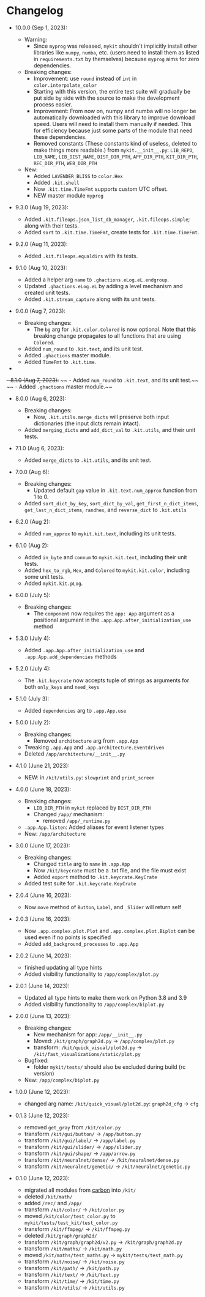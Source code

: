 # Changelog


- 10.0.0 (Sep 1, 2023):
    - Warning:
        - Since `myprog` was released, `mykit` shouldn't implicitly install other libraries like `numpy`, `numba`, etc. (users need to install them as listed in `requirements.txt` by themselves) because `myprog` aims for zero dependencies.
    - Breaking changes:
        - Improvement: use `round` instead of `int` in `color.interpolate_color`
        - Starting with this version, the entire test suite will gradually be put side by side with the source to make the development process easier.
        - Improvement: From now on, numpy and numba will no longer be automatically downloaded with this library to improve download speed. Users will need to install them manually if needed. This for efficiency because just some parts of the module that need these dependencies.
        - Removed constants (These constants kind of useless, deleted to make things more readable.) from `mykit.__init__.py`: `LIB_REPO`, `LIB_NAME`, `LIB_DIST_NAME`, `DIST_DIR_PTH`, `APP_DIR_PTH`, `KIT_DIR_PTH`, `REC_DIR_PTH`, `WEB_DIR_PTH`
    - New:
        - Added `LAVENDER_BLISS` to `color.Hex`
        - Added `.kit.shell`
        - Now `.kit.time.TimeFmt` supports custom UTC offset.
        - NEW master module `myprog`

- 9.3.0 (Aug 19, 2023):
    - Added `.kit.fileops.json_list_db_manager`, `.kit.fileops.simple`; along with their tests.
    - Added `sort` to `.kit.time.TimeFmt`, create tests for `.kit.time.TimeFmt`.
- 9.2.0 (Aug 11, 2023):
    - Added `.kit.fileops.equaldirs` with its tests.
- 9.1.0 (Aug 10, 2023):
    - Added a helper arg `name` to `.ghactions.eLog.eL.endgroup`.
    - Updated `.ghactions.eLog.eL` by adding a level mechanism and created unit tests.
    - Added `.kit.stream_capture` along with its unit tests.
- 9.0.0 (Aug 7, 2023):
    - Breaking changes:
        - The `bg` arg for `.kit.color.Colored` is now optional. Note that this breaking change propagates to all functions that are using `Colored`.
    - Added `num_round` to `.kit.text`, and its unit test.
    - Added `.ghactions` master module.
    - Added `TimeFmt` to `.kit.time`.

- 
<!-- The hyphen '-' above so that the 9.0.0 release (via fast-pypi-release) doesn't contain these comments -->
<!-- Note: 8.1.0 has been aborted, but 8.1.0b1 published on PyPI -->
~~- 8.1.0 (Aug 7, 2023):~~
~~    - Added `num_round` to `.kit.text`, and its unit test.~~
~~    - Added `.ghactions` master module.~~
- 8.0.0 (Aug 6, 2023):
    - Breaking changes:
        - Now, `.kit.utils.merge_dicts` will preserve both input dictionaries (the input dicts remain intact).
    - Added `merging_dicts` and `add_dict_val` to `.kit.utils`, and their unit tests.

- 7.1.0 (Aug 6, 2023):
    - Added `merge_dicts` to `.kit.utils`, and its unit test.
- 7.0.0 (Aug 6):
    - Breaking changes:
        - Updated default `gap` value in `.kit.text.num_approx` function from 1 to 0.
    - Added `sort_dict_by_key`, `sort_dict_by_val`, `get_first_n_dict_items`, `get_last_n_dict_items`, `randhex`, and `reverse_dict` to `.kit.utils`

- 6.2.0 (Aug 2):
    - Added `num_approx` to `mykit.kit.text`, including its unit tests.
- 6.1.0 (Aug 2):
    - Added `in_byte` and `connum` to `mykit.kit.text`, including their unit tests.
    - Added `hex_to_rgb`, `Hex`, and `Colored` to `mykit.kit.color`, including some unit tests.
    - Added `mykit.kit.pLog`.
- 6.0.0 (July 5):
    - Breaking changes:
        - The `component` now requires the `app: App` argument as a positional argument in the `.app.App.after_initialization_use` method
- 5.3.0 (July 4):
    - Added `.app.App.after_initialization_use` and `.app.App.add_dependencies` methods
- 5.2.0 (July 4):
    - The `.kit.keycrate` now accepts tuple of strings as arguments for both `only_keys` and `need_keys`
- 5.1.0 (July 3):
    - Added `dependencies` arg to `.app.App.use`
- 5.0.0 (July 2):
    - Breaking changes:
        - Removed `architecture` arg from `.app.App`
    - Tweaking `.app.App` and `.app.architecture.Eventdriven`
    - Deleted `/app/architecture/__init__.py`
- 4.1.0 (June 21, 2023):
    - NEW: in `/kit/utils.py`: `slowprint` and `print_screen`
- 4.0.0 (June 18, 2023):
    - Breaking changes:
        - `LIB_DIR_PTH` in `mykit` replaced by `DIST_DIR_PTH`
        - Changed `/app/` mechanism:
            - removed `/app/_runtime.py`
    - `.app.App.listen`: Added aliases for event listener types
    - New: `/app/architecture`
- 3.0.0 (June 17, 2023):
    - Breaking changes:
        - Changed `title` arg to `name` in `.app.App`
        - Now `/kit/keycrate` must be a .txt file, and the file must exist
        - Added `export` method to `.kit.keycrate.KeyCrate`
    - Added test suite for `.kit.keycrate.KeyCrate`
- 2.0.4 (June 16, 2023):
    - Now `move` method of `Button`, `Label`, and `_Slider` will return self
- 2.0.3 (June 16, 2023):
    - Now `.app.complex.plot.Plot` and `.app.complex.plot.Biplot` can be used even if no points is specified
    - Added `add_background_processes` to `.app.App`
- 2.0.2 (June 14, 2023):
    - finished updating all type hints
    - Added visibility functionality to `/app/complex/plot.py`
- 2.0.1 (June 14, 2023):
    - Updated all type hints to make them work on Python 3.8 and 3.9
    - Added visibility functionality to `/app/complex/biplot.py`
- 2.0.0 (June 13, 2023):
    - Breaking changes:
        - New mechanism for app: `/app/__init__.py`
        - Moved: `/kit/graph/graph2d.py` -> `/app/complex/plot.py`
        - transform: `/kit/quick_visual/plot2d.py` -> `/kit/fast_visualizations/static/plot.py`
    - Bugfixed:
        - folder `mykit/tests/` should also be excluded during build (rc version)
    - New: `/app/complex/biplot.py`
- 1.0.0 (June 12, 2023):
    - changed arg name: `/kit/quick_visual/plot2d.py`: `graph2d_cfg` -> `cfg`
- 0.1.3 (June 12, 2023):
    - removed `get_gray` from `/kit/color.py`
    - transform `/kit/gui/button/` -> `/app/button.py`
    - transform `/kit/gui/label/` -> `/app/label.py`
    - transform `/kit/gui/slider/` -> `/app/slider.py`
    - transform `/kit/gui/shape/` -> `/app/arrow.py`
    - transform `/kit/neuralnet/dense/` -> `/kit/neuralnet/dense.py`
    - transform `/kit/neuralnet/genetic/` -> `/kit/neuralnet/genetic.py`
- 0.1.0 (June 12, 2023):
    - migrated all modules from [carbon](https://github.com/nvfp/carbon) into `/kit/`
    - deleted `/kit/math/`
    - added `/rec/` and `/app/`
    - transform `/kit/color/` -> `/kit/color.py`
    - moved `/kit/color/test_color.py` to `mykit/tests/test_kit/test_color.py`
    - transform `/kit/ffmpeg/` -> `/kit/ffmpeg.py`
    - deleted `/kit/graph/graph2d/`
    - transform `/kit/graph/graph2d/v2.py` -> `/kit/graph/graph2d.py`
    - transform `/kit/maths/` -> `/kit/math.py`
    - moved `/kit/maths/test_maths.py` -> `mykit/tests/test_math.py`
    - transform `/kit/noise/` -> `/kit/noise.py`
    - transform `/kit/path/` -> `/kit/path.py`
    - transform `/kit/text/` -> `/kit/text.py`
    - transform `/kit/time/` -> `/kit/time.py`
    - transform `/kit/utils/` -> `/kit/utils.py`